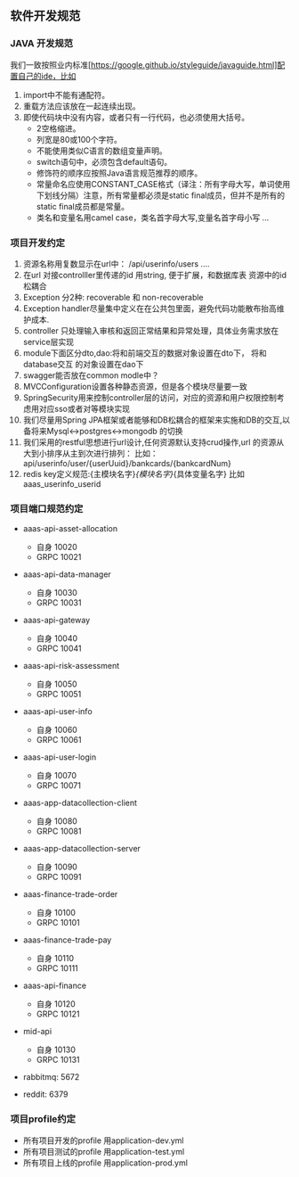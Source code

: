 ## 软件开发规范
### JAVA 开发规范
我们一致按照业内标准[https://google.github.io/styleguide/javaguide.html]配置自己的ide，比如
1. import中不能有通配符。
2. 重载方法应该放在一起连续出现。
3. 即使代码块中没有内容，或者只有一行代码，也必须使用大括号。
    * 2空格缩进。
    * 列宽是80或100个字符。
    * 不能使用类似C语言的数组变量声明。
    * switch语句中，必须包含default语句。
    * 修饰符的顺序应按照Java语言规范推荐的顺序。
    * 常量命名应使用CONSTANT_CASE格式（译注：所有字母大写，单词使用下划线分隔）注意，所有常量都必须是static final成员，但并不是所有的static final成员都是常量。
    * 类名和变量名用camel case，类名首字母大写,变量名首字母小写
...

### 项目开发约定
1. 资源名称用复数显示在url中：  /api/userinfo/users ....
2. 在url 对接controlller里传递的id 用string, 便于扩展，和数据库表
    资源中的id松耦合
3. Exception 分2种: recoverable 和 non-recoverable 
4. Exception handler尽量集中定义在在公共包里面，避免代码功能散布抬高维护成本.
5. controller 只处理输入审核和返回正常结果和异常处理，具体业务需求放在service层实现
6. module下面区分dto,dao:将和前端交互的数据对象设置在dto下， 将和database交互
的对象设置在dao下
7. swagger能否放在common modle中？
8. MVCConfiguration设置各种静态资源，但是各个模块尽量要一致
9. SpringSecurity用来控制controller层的访问，对应的资源和用户权限控制考虑用对应sso或者对等模块实现
10. 我们尽量用Spring JPA框架或者能够和DB松耦合的框架来实施和DB的交互,以备将来Mysql<->postgres<->mongodb
的切换
11. 我们采用的restful思想进行url设计,任何资源默认支持crud操作,url 的资源从大到小排序从主到次进行排列： 
比如：api/userinfo/user/{userUuid}/bankcards/{bankcardNum}
12. redis key定义规范:{主模块名字}_{模块名字}_{具体变量名字} 比如 aaas_userinfo_userid

### 项目端口规范约定
* aaas-api-asset-allocation 
  - 自身 10020
  - GRPC 10021
* aaas-api-data-manager
  - 自身 10030
  - GRPC 10031
* aaas-api-gateway
  - 自身 10040
  - GRPC 10041
* aaas-api-risk-assessment
  - 自身 10050
  - GRPC 10051
* aaas-api-user-info
  - 自身 10060
  - GRPC 10061
* aaas-api-user-login
  - 自身 10070
  - GRPC 10071
* aaas-app-datacollection-client
  - 自身 10080
  - GRPC 10081
* aaas-app-datacollection-server
  - 自身 10090
  - GRPC 10091
* aaas-finance-trade-order
  - 自身 10100
  - GRPC 10101
* aaas-finance-trade-pay
  - 自身 10110
  - GRPC 10111 
* aaas-api-finance
  - 自身 10120
  - GRPC 10121 
* mid-api
  - 自身 10130
  - GRPC 10131

* rabbitmq: 5672
* reddit: 6379

### 项目profile约定
 - 所有项目开发的profile 用application-dev.yml
 - 所有项目测试的profile 用application-test.yml
 - 所有项目上线的profile 用application-prod.yml
 
  